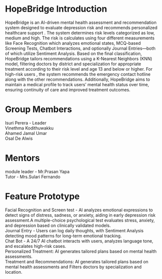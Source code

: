# HopeBridge Introduction
HopeBridge is an AI-driven mental health assessment and recommendation system designed to evaluate depression risk and recommends personalized healthcare support . The system determines risk levels categorized as low, medium and high. The risk is calculates using four different measurements like Face Recognition which analyzes emotional states, MCQ-based Screening Tests, Chatbot Interactions, and optionally Journal Entries—both of which utilize Sentiment Analysis. Based on the final classification, HopeBridge tailors recommendations using a K-Nearest Neighbors (KNN) model, filtering  doctors by district and specialization for appropriate treatment according to their risk level and age 13 and below or higher. For high-risk users , the system recommends the emergency contact hotline along with the other recommendations. Additionally, HopeBridge aims to maintain a medical profile to track users’ mental health status over time, ensuring continuity of care and improved treatment outcomes.
# Group Members
Isuri Perera - Leader <br />
Vinethma Kodithuwakku <br />
Ahamed Jamal Umar <br />
Osal De Alwis 
# Mentors
module leader - Mr.Prasan Yapa <br />
Tutor - Mrs.Sulari Fernando

# Feature Prototype 
Facial Recognition and Screen test - AI analyzes emotional expressions to detect signs of distress, sadness, or anxiety, aiding in early depression risk assessment.A multiple-choice psychological test evaluates stress, anxiety, and depression based on clinically validated models.<br /> 
Journal Entry - Users can log daily thoughts, with Sentiment Analysis detecting mood patterns for long-term emotional tracking. <br /> 
Chat Bot - A 24/7 AI chatbot interacts with users, analyzes language tone, and escalates high-risk cases. <br />
Personalized Treatment: AI generates tailored plans based on mental health assessments. <br />
Treatment and Recommendations: AI generates tailored plans based on mental health assessments and Filters doctors by specialization and location.

